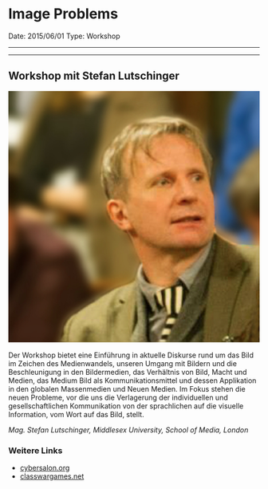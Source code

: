 # Image Problems

Date: 2015/06/01
Type: Workshop

---
---

## Workshop mit Stefan Lutschinger

![](image-problems.jpg)

Der Workshop bietet eine Einführung in aktuelle Diskurse rund um das Bild im Zeichen des Medienwandels, unseren Umgang mit Bildern und die Beschleunigung in den Bildermedien, das Verhältnis von Bild, Macht und Medien, das Medium Bild als Kommunikationsmittel und dessen Applikation in den globalen Massenmedien und Neuen Medien. Im Fokus stehen die neuen Probleme, vor die uns die Verlagerung der individuellen und gesellschaftlichen Kommunikation von der sprachlichen auf die visuelle Information, vom Wort auf das Bild, stellt.

_Mag. Stefan Lutschinger, Middlesex University, School of Media, London_


### Weitere Links

- [cybersalon.org](http://www.cybersalon.org)
- [classwargames.net](http://www.classwargames.net)